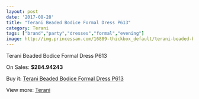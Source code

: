 ```yaml
---
layout: post
date: '2017-08-28'
title: "Terani Beaded Bodice Formal Dress P613"
category: Terani
tags: ["brand","party","dresses","formal","evening"]
image: http://img.princessan.com/16889-thickbox_default/terani-beaded-bodice-formal-dress-p613.jpg
---
```

Terani Beaded Bodice Formal Dress P613

On Sales: **$284.94243**
<a href="https://www.princessan.com/en/terani/7985-terani-beaded-bodice-formal-dress-p613.html"><amp-img layout="responsive" width="600" height="600" src="//img.princessan.com/16889-thickbox_default/terani-beaded-bodice-formal-dress-p613.jpg" alt="Terani Beaded Bodice Formal Dress P613 0" /></a>
<a href="https://www.princessan.com/en/terani/7985-terani-beaded-bodice-formal-dress-p613.html"><amp-img layout="responsive" width="600" height="600" src="//img.princessan.com/20182-thickbox_default/terani-beaded-bodice-formal-dress-p613.jpg" alt="Terani Beaded Bodice Formal Dress P613 1" /></a>
<a href="https://www.princessan.com/en/terani/7985-terani-beaded-bodice-formal-dress-p613.html"><amp-img layout="responsive" width="600" height="600" src="//img.princessan.com/20181-thickbox_default/terani-beaded-bodice-formal-dress-p613.jpg" alt="Terani Beaded Bodice Formal Dress P613 2" /></a>
<a href="https://www.princessan.com/en/terani/7985-terani-beaded-bodice-formal-dress-p613.html"><amp-img layout="responsive" width="600" height="600" src="//img.princessan.com/20180-thickbox_default/terani-beaded-bodice-formal-dress-p613.jpg" alt="Terani Beaded Bodice Formal Dress P613 3" /></a>
<a href="https://www.princessan.com/en/terani/7985-terani-beaded-bodice-formal-dress-p613.html"><amp-img layout="responsive" width="600" height="600" src="//img.princessan.com/20179-thickbox_default/terani-beaded-bodice-formal-dress-p613.jpg" alt="Terani Beaded Bodice Formal Dress P613 4" /></a>
<a href="https://www.princessan.com/en/terani/7985-terani-beaded-bodice-formal-dress-p613.html"><amp-img layout="responsive" width="600" height="600" src="//img.princessan.com/20178-thickbox_default/terani-beaded-bodice-formal-dress-p613.jpg" alt="Terani Beaded Bodice Formal Dress P613 5" /></a>
<a href="https://www.princessan.com/en/terani/7985-terani-beaded-bodice-formal-dress-p613.html"><amp-img layout="responsive" width="600" height="600" src="//img.princessan.com/20177-thickbox_default/terani-beaded-bodice-formal-dress-p613.jpg" alt="Terani Beaded Bodice Formal Dress P613 6" /></a>
<a href="https://www.princessan.com/en/terani/7985-terani-beaded-bodice-formal-dress-p613.html"><amp-img layout="responsive" width="600" height="600" src="//img.princessan.com/16890-thickbox_default/terani-beaded-bodice-formal-dress-p613.jpg" alt="Terani Beaded Bodice Formal Dress P613 7" /></a>

Buy it: [Terani Beaded Bodice Formal Dress P613](https://www.princessan.com/en/terani/7985-terani-beaded-bodice-formal-dress-p613.html "Terani Beaded Bodice Formal Dress P613")

View more: [Terani](https://www.princessan.com/en/64-terani "Terani")
